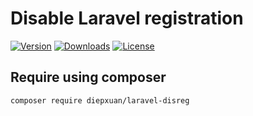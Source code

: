 Disable Laravel registration
===============

[![Version](https://img.shields.io/packagist/v/diepxuan/laravel-disreg)](https://packagist.org/packages/diepxuan/laravel-disreg)
[![Downloads](https://img.shields.io/packagist/dt/diepxuan/laravel-disreg)](https://packagist.org/packages/diepxuan/laravel-disreg)
[![License](https://img.shields.io/packagist/l/diepxuan/laravel-disreg)](https://packagist.org/packages/diepxuan/laravel-disreg)


Require using composer
----------------------

```bash
composer require diepxuan/laravel-disreg
```
